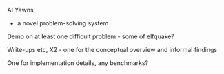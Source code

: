 AI Yawns

* a novel problem-solving system

Demo on at least one difficult problem - some of elfquake?

Write-ups etc, X2 - one for the conceptual overview and informal findings

One for implementation details, any benchmarks?





